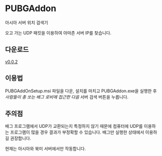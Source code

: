 # PUBGAddon

아시아 서버 위치 검색기

오고 가는 UDP 패킷을 이용하여 아마존 서버 IP를 찾습니다.

## 다운로드

[v0.0.2](https://github.com/handrake/PUBGAddon/releases/download/v0.0.2/PUBGAddOnSetup.msi)

## 이용법

PUBGAddOnSetup.msi 파일을 다운, 설치를 마치고 PUBGAddon.exe을 실행한 후 *사람들이 총 쏘는 배그 로비에 접근한 다음* 서버 검색 버튼을 누릅니다.

## 주의점

배그 프로그램에서 UDP가 교환되는지 특정하지 않기 때문에 컴퓨터에 UDP를 이용하는 프로그램이 많을 경우 결과가 부정확할 수 있습니다. 배그만 실행한 상태에서 이용하길 권장합니다.

현재는 아시아와 북미 서버에서만 작동합니다.
